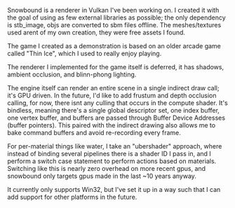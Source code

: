 Snowbound is a renderer in Vulkan I've been working on. 
I created it with the goal of using as few external libraries as possible; the only dependency is stb_image, objs are converted to sbm files offline. The meshes/textures used arent of my own creation, they were free assets I found.

The game I created as a demonstration is based on an older arcade game called "Thin Ice", which I used to really enjoy playing.

The renderer I implemented for the game itself is deferred, it has shadows, ambient occlusion, and blinn-phong lighting.

The engine itself can render an entire scene in a single indirect draw call; it's GPU driven. In the future, I'd like to add frustum and depth occlusion calling, for now, there isnt any culling that occurs in the compute shader.
It's bindless, meaning there's a single global descriptor set, one index buffer, one vertex buffer, and buffers are passed through Buffer Device Addresses (buffer pointers). This paired with the indirect drawing also allows me to bake command buffers and avoid re-recording every frame.

For per-material things like water, I take an "ubershader" approach, where instead of binding several pipelines there is a shader ID I pass in, and I perform a switch case statement to perform actions based on materials. Switching like this is nearly zero overhead on more recent gpus, and snowbound only targets gpus made in the last ~10 years anyway. 

It currently only supports Win32, but I've set it up in a way such that I can add support for other platforms in the future.
